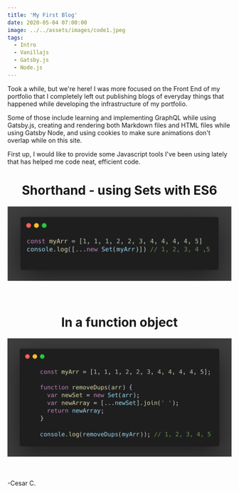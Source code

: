 ```yaml
---
title: 'My First Blog'
date: 2020-05-04 07:00:00
image: ../../assets/images/code1.jpeg
tags:
  - Intro
  - Vanillajs
  - Gatsby.js
  - Node.js
---
```


Took a while, but we're here! I was more focused on the Front End of my portfolio that I completely left out publishing blogs of everyday things that happened while developing the infrastructure of my portfolio.

Some of those include learning and implementing GraphQL while using Gatsby.js, creating and rendering both Markdown files and HTML files while using Gatsby Node, and using cookies to make sure animations don't overlap while on this site.

First up, I would like to provide some Javascript tools I've been using lately that has helped me code neat, efficient code.

<div style="text-align:center;"><h1>Shorthand - using Sets with&nbsp;ES6</h1></div>

![Removing duplicates from array](../../assets/images/blog-imgs/050420-dups.png)

<div style="text-align:center;;padding-top:20px;"><h1>In a function object</h1></div>

![Removing duplicates from array, function object](../../assets/images/blog-imgs/050420-dupsFunc.png)

<div style="padding:20px 0;">
<p>-Cesar C.
</p>
</div>
